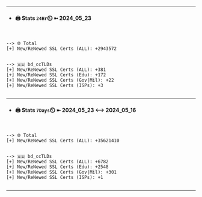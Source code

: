 

---
- #### 🖨️ **Stats** `24Hr`⏲️ ➼ 2024_05_23
```console


--> 🌐 Total
[+] New/ReNewed SSL Certs (ALL): +2943572


--> 🇧🇩 bd_ccTLDs
[+] New/ReNewed SSL Certs (ALL): +381
[+] New/ReNewed SSL Certs (Edu): +172
[+] New/ReNewed SSL Certs (Gov|Mil): +22
[+] New/ReNewed SSL Certs (ISPs): +3


```

---
- #### 🖨️ **Stats** `7Days`⏲️ ➼ 2024_05_23 <--> 2024_05_16
```console


--> 🌐 Total
[+] New/ReNewed SSL Certs (ALL): +35621410


--> 🇧🇩 bd_ccTLDs
[+] New/ReNewed SSL Certs (ALL): +6782
[+] New/ReNewed SSL Certs (Edu): +2548
[+] New/ReNewed SSL Certs (Gov|Mil): +301
[+] New/ReNewed SSL Certs (ISPs): +1


```

---

